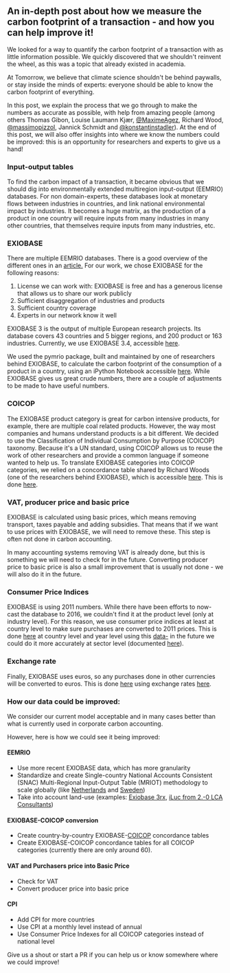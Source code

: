## An in-depth post about how we measure the carbon footprint of a transaction - and how you can help improve it!

We looked for a way to quantify the carbon footprint of a transaction with as little information possible. We quickly discovered that we shouldn&#39;t reinvent the wheel, as this was a topic that already existed in academia.

At Tomorrow, we believe that climate science shouldn&#39;t be behind paywalls, or stay inside the minds of experts: everyone should be able to know the carbon footprint of everything.

In this post, we explain the process that we go through to make the numbers as accurate as possible, with help from amazing people (among others Thomas Gibon, Louise Laumann Kjær, [@MaximeAgez](https://github.com/@MaximeAgez), Richard Wood, [@massimopizzol](https://github.com/@massimopizzol), Jannick Schmidt and [@konstantinstadler](https://github.com/konstantinstadler)). At the end of this post, we will also offer insights into where we know the numbers could be improved: this is an opportunity for researchers and experts to give us a hand!

### Input-output tables

To find the carbon impact of a transaction, it became obvious that we should dig into environmentally extended multiregion input-output (EEMRIO) databases. For non domain-experts, these databases look at monetary flows between industries in countries, and link national environmental impact by industries. It becomes a huge matrix, as the production of a product in one country will require inputs from many industries in many other countries, that themselves require inputs from many industries, etc.

### EXIOBASE

There are multiple EEMRIO databases. There is a good overview of the different ones in an [article.](http://folk.ntnu.no/daniemor/pdf/DawkinsMoranEtAl_SwedishFootprint_JCP_2018.pdf) For our work, we chose EXIOBASE for the following reasons:

1. License we can work with: EXIOBASE is free and has a generous license that allows us to share our work publicly
2. Sufficient disaggregation of industries and products
3. Sufficient country coverage
4. Experts in our network know it well

EXIOBASE 3 is the output of multiple European research projects. Its database covers 43 countries and 5 bigger regions, and 200 product or 163 industries. Currently, we use EXIOBASE 3.4, accessible [here](https://www.exiobase.eu/index.php/data-download/exiobase3mon/118-exiobase3-4-iot-2011-pxp).

We used the pymrio package, built and maintained by one of researchers behind EXIOBASE, to calculate the carbon footprint of the consumption of a product in a country, using an iPython Notebook accessible [here](https://github.com/tmrowco/bloom-contrib/blob/master/co2eq/purchase/exiobase/io/carbon_footprint_scopes.ipynb). While EXIOBASE gives us great crude numbers, there are a couple of adjustments to be made to have useful numbers.

### COICOP

The EXIOBASE product category is great for carbon intensive products, for example, there are multiple coal related products. However, the way most companies and humans understand products is a bit different. We decided to use the Classification of Individual Consumption by Purpose (COICOP) taxonomy. Because it&#39;s a UN standard, using COICOP allows us to reuse the work of other researchers and provide a common language if someone wanted to help us. To translate EXIOBASE categories into COICOP categories, we relied on a concordance table shared by Richard Woods (one of the researchers behind EXIOBASE), which is accessible [here](https://github.com/tmrowco/bloom-contrib/blob/master/co2eq/purchase/exiobase/COICOP_EU_ini.csv). This is done [here](https://github.com/tmrowco/bloom-contrib/blob/master/co2eq/purchase/exiobase/prepare.py).

### VAT, producer price and basic price

EXIOBASE is calculated using basic prices, which means removing transport, taxes payable and adding subsidies. That means that if we want to use prices with EXIOBASE, we will need to remove these. This step is often not done in carbon accounting.

In many accounting systems removing VAT is already done, but this is something we will need to check for in the future. Converting producer price to basic price is also a small improvement that is usually not done - we will also do it in the future.

### Consumer Price Indices

EXIOBASE is using 2011 numbers. While there have been efforts to now-cast the database to 2016, we couldn&#39;t find it at the product level (only at industry level). For this reason, we use consumer price indices at least at country level to make sure purchases are converted to 2011 prices. This is done [here](https://github.com/tmrowco/bloom-contrib/blob/master/co2eq/purchase/index.js) at country level and year level using this [data-](https://github.com/tmrowco/bloom-contrib/blob/master/co2eq/purchase/consumerpriceindices.yml) in the future we could do it more accurately at sector level (documented [here](https://github.com/tmrowco/bloom-contrib/issues/392)).

### Exchange rate

Finally, EXIOBASE uses euros, so any purchases done in other currencies will be converted to euros. This is done [here](https://github.com/tmrowco/bloom-contrib/blob/master/co2eq/purchase/index.js) using exchange rates [here](https://github.com/tmrowco/bloom-contrib/blob/master/co2eq/purchase/exchange_rates_2011.json).

### How our data could be improved:

We consider our current model acceptable and in many cases better than what is currently used in corporate carbon accounting.

However, here is how we could see it being improved:

#### EEMRIO

- Use more recent EXIOBASE data, which has more granularity
- Standardize and create Single-country National Accounts Consistent (SNAC) Multi-Regional Input-Output Table (MRIOT) methodology to scale globally (like [Netherlands](https://www.cbs.nl/en-gb/custom/2017/36/footprint-calculations-using-snac-exiobase) and [Sweden](https://www.prince-project.se/how-it-works/))
- Take into account land-use (examples: [Exiobase 3rx](https://figshare.com/articles/EXIOBASE_3rx/8312015), [iLuc from 2.-0 LCA Consultants](https://lca-net.com/clubs/iluc/))

#### EXIOBASE-COICOP conversion

- Create country-by-country EXIOBASE-[COICOP](https://unstats.un.org/unsd/classifications/unsdclassifications/COICOP_2018_-_pre-edited_white_cover_version_-_2018-12-26.pdf) concordance tables
- Create EXIOBASE-COICOP concordance tables for all COICOP categories (currently there are only around 60).

#### VAT and Purchasers price into Basic Price

- Check for VAT
- Convert producer price into basic price

#### CPI

- Add CPI for more countries
- Use CPI at a monthly level instead of annual
- Use Consumer Price Indexes for all COICOP categories instead of national level

Give us a shout or start a PR if you can help us or know somewhere where we could improve!
